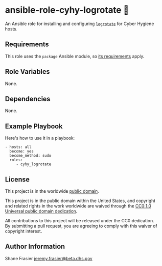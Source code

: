 # ansible-role-cyhy-logrotate :ferris_wheel: #

An Ansible role for installing and configuring
[`logrotate`](https://github.com/logrotate/logrotate) for Cyber
Hygiene hosts.

## Requirements ##

This role uses the `package` Ansible module, so [its
requirements](https://docs.ansible.com/ansible/latest/modules/package_module.html#requirements)
apply.

## Role Variables ##

None.

## Dependencies ##

None.

## Example Playbook ##

Here's how to use it in a playbook:

    - hosts: all
      become: yes
      become_method: sudo
      roles:
         - cyhy_logrotate

## License ##

This project is in the worldwide [public domain](LICENSE.md).

This project is in the public domain within the United States, and
copyright and related rights in the work worldwide are waived through
the [CC0 1.0 Universal public domain
dedication](https://creativecommons.org/publicdomain/zero/1.0/).

All contributions to this project will be released under the CC0
dedication. By submitting a pull request, you are agreeing to comply
with this waiver of copyright interest.

## Author Information ##

Shane Frasier <jeremy.frasier@beta.dhs.gov>
